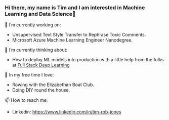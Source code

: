 ### Hi there, my name is Tim and I am interested in Machine Learning and Data Science👋


🔭 I’m currently working on: 

  - Unsupervised Text Style Transfer to Rephrase Toxic Comments.
  - Microsoft Azure Machine Learning Engineer Nanodegree.
 
 
🤔 I’m currently thinking about:

  - How to deploy ML models into production with a little help from the folks at [Full Stack Deep Learning](www.fullstackdeeplearning.com)
     
🌱 In my free time I love:

  - Rowing with the Elizabethan Boat Club.
  - Doing DIY round the house.

📫 How to reach me:
 - Linkedin: https://www.linkedin.com/in/tim-rob-jones
